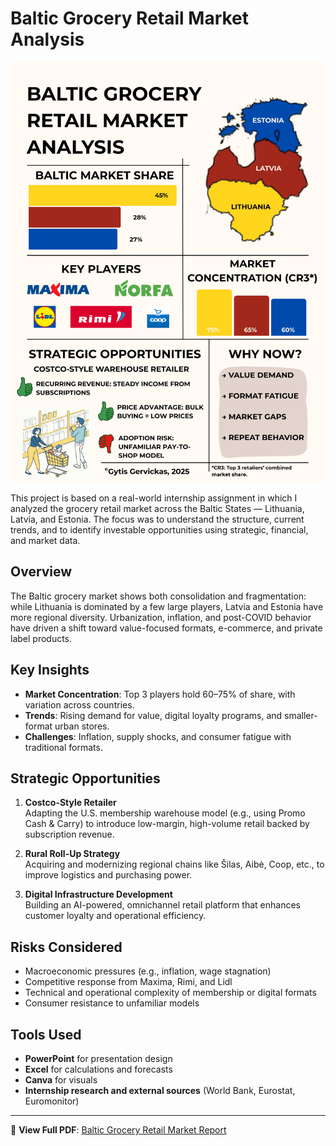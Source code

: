 # Baltic Grocery Retail Market Analysis

![NBA Dream Infographic](../Images/Baltic.png)


This project is based on a real-world internship assignment in which I analyzed the grocery retail market across the Baltic States — Lithuania, Latvia, and Estonia. The focus was to understand the structure, current trends, and to identify investable opportunities using strategic, financial, and market data.

## Overview

The Baltic grocery market shows both consolidation and fragmentation: while Lithuania is dominated by a few large players, Latvia and Estonia have more regional diversity. Urbanization, inflation, and post-COVID behavior have driven a shift toward value-focused formats, e-commerce, and private label products.

## Key Insights

- **Market Concentration**: Top 3 players hold 60–75% of share, with variation across countries.
- **Trends**: Rising demand for value, digital loyalty programs, and smaller-format urban stores.
- **Challenges**: Inflation, supply shocks, and consumer fatigue with traditional formats.

## Strategic Opportunities

1. **Costco-Style Retailer**  
   Adapting the U.S. membership warehouse model (e.g., using Promo Cash & Carry) to introduce low-margin, high-volume retail backed by subscription revenue.

2. **Rural Roll-Up Strategy**  
   Acquiring and modernizing regional chains like Šilas, Aibė, Coop, etc., to improve logistics and purchasing power.

3. **Digital Infrastructure Development**  
   Building an AI-powered, omnichannel retail platform that enhances customer loyalty and operational efficiency.

## Risks Considered

- Macroeconomic pressures (e.g., inflation, wage stagnation)
- Competitive response from Maxima, Rimi, and Lidl
- Technical and operational complexity of membership or digital formats
- Consumer resistance to unfamiliar models

## Tools Used

- **PowerPoint** for presentation design
- **Excel** for calculations and forecasts
- **Canva** for visuals
- **Internship research and external sources** (World Bank, Eurostat, Euromonitor)

---

📄 **View Full PDF**: [Baltic Grocery Retail Market Report](../Project%203/Baltic%20Grocery%20(2).pdf)
